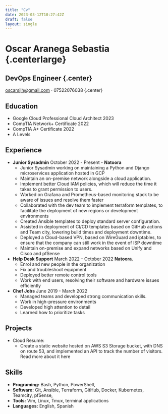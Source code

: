 ```yaml
---
title: "Cv"
date: 2023-03-12T10:27:42Z
draft: false
layout: single
---
```


# Oscar Aranega Sebastia {.centerlarge}
## DevOps Engineer {.center}
oscarsjlh@gmail.com ⋅ 07522076038
{.center} 

## Education
- Google Cloud Professional Cloud Architect 2023
- CompTIA Network+ Certificate 2022 
- CompTIA A+ Certificate 2022  
- A Levels

## Experience
- **Junior Sysadmin** October 2022 - Present - **Natoora**
  - Junior Sysadmin working on maintaining a Python and Django microservices application hosted in GCP
  - Maintain an on-premise network alongside a cloud application.
  - Implement better Cloud IAM policies, which will reduce the time it takes to grant permission to users.
  - Worked on Grafana and Prometheus-based monitoring stack to be aware of issues and resolve them faster
  - Collaborated with the dev team to implement terraform templates, to facilitate the deployment of new regions or development environments
  - Created Ansible templates to deploy standard server configuration.
  - Assisted in deployment of CI/CD templates based on GitHub actions and Team city, lowering build times and deployment downtime.
  - Deployed a Cloud-based VPN, based on WireGuard and iptables, to ensure that the company can still work in the event of ISP downtime
  - Maintain on-premise and expand networks based on Unify and Cisco and pfSense
- **Help Desk Support** March 2022 – October 2022 **Natoora**.  
  - Enrol and new people in the organization
  - Fix and troubleshoot equipment
  - Deployed better remote control tools
  - Work with end users, resolving their software and hardware issues efficiently
- **Chef Jobs** June 2019 - March 2022
  - Managed teams and developed strong communication skills.
  - Work in high-pressure environments
  - Developed high attention to detail
  - Learned how to prioritize tasks

## Projects
- Cloud Resume:
    - Create a static website hosted on AWS S3 Storage bucket, with DNS on route 53, and implemented an API to track the number of visitors. Read more about it here
## Skills
- **Programing:** Bash, Python, PowerShell,
- **Software:** Git, Ansible, Terraform, GitHub, Docker, Kubernetes, Teamcity, pfSense,
- **Tools:** Vim, Linux, Tmux, terminal applications
- **Languages:** English, Spanish

